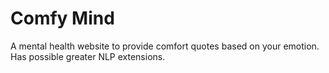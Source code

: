 # Comfy Mind

A mental health website to provide comfort quotes based on your emotion. Has possible greater NLP extensions.